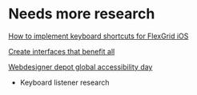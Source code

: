 # Needs more research

[How to implement keyboard shortcuts for FlexGrid iOS](https://www.grapecity.com/en/blogs/how-to-implement-keyboard-shortcuts-for-flexgrid-ios)

[Create interfaces that benefit all](https://uxplanet.org/how-to-create-interfaces-that-benefit-all-accessibility-testing-and-inclusive-design-principles-ed15477bcce0)

[Webdesigner depot global accessibility day](https://www.webdesignerdepot.com/2018/05/9-a11y-tips-for-global-accessibility-awareness-day/)

* Keyboard listener research
